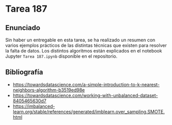 # Tarea 187

## Enunciado
Sin haber un entregable en esta tarea, se ha realizado un resumen con varios ejemplos prácticos de las distintas técnicas que existen para resolver la falta de datos. Los distintos algoritmos están explicados en el notebook Jupyter `Tarea 187.ipynb` disponible en el repositorio.

## Bibliografía
- https://towardsdatascience.com/a-simple-introduction-to-k-nearest-neighbors-algorithm-b3519ed98e
- https://towardsdatascience.com/working-with-unbalanced-dataset-8405465630d7
- https://imbalanced-learn.org/stable/references/generated/imblearn.over_sampling.SMOTE.html



